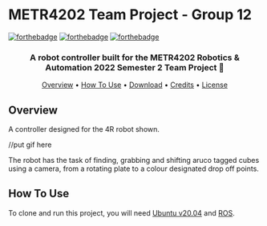 # METR4202 Team Project - Group 12
<p align="centre">
  
  <a href="">[![forthebadge](https://forthebadge.com/images/badges/powered-by-electricity.svg)](https://forthebadge.com)</a>
  <a href="">[![forthebadge](https://forthebadge.com/images/badges/made-with-python.svg)](https://forthebadge.com)</a>
  <a href="">[![forthebadge](https://forthebadge.com/images/badges/built-with-love.svg)](https://forthebadge.com)</a>
  
</p>

<h3 align="center">A robot controller built for the METR4202 Robotics & Automation 2022 Semester 2 Team Project 🤖</a></h3>

<p align="center">
  <a href="#Overview">Overview</a> •
  <a href="#how-to-use">How To Use</a> •
  <a href="#download">Download</a> •
  <a href="#credits">Credits</a> •
  <a href="#license">License</a>
</p>

## Overview

A controller designed for the 4R robot shown. 

//put gif here

The robot has the task of finding, grabbing and shifting aruco tagged cubes using a camera, from a rotating plate to a colour designated drop off points.  

## How To Use

To clone and run this project, you will need [Ubuntu v20.04](https://releases.ubuntu.com/focal/) and [ROS](http://wiki.ros.org/noetic/Installation/Ubuntu).
